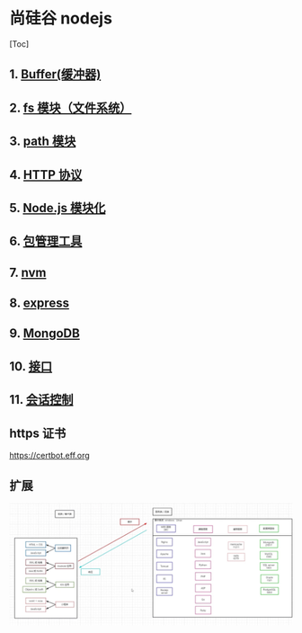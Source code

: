 # 尚硅谷 nodejs

[Toc]

## 1. [Buffer(缓冲器)](Buffer(缓冲器).md)

## 2. [fs 模块（文件系统）](fs模块（文件系统）.md)

## 3. [path 模块](path模块.md)

## 4. [HTTP 协议](HTTP协议.md)

## 5. [Node.js 模块化](Node.js模块化.md)

## 6. [包管理工具](包管理工具.md)

## 7. [nvm](nvm.md)

## 8. [express](express.md)

## 9. [MongoDB](MongoDB.md)

## 10. [接口](接口.md)

## 11. [会话控制](会话控制.md)

## https 证书

<https://certbot.eff.org>

## 扩展

![img](./assets/16789667056764.jpg)
